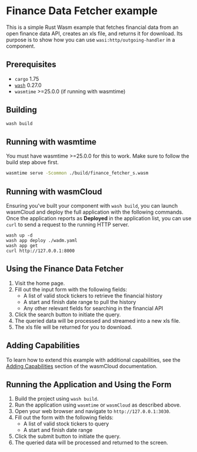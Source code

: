 # Finance Data Fetcher example

This is a simple Rust Wasm example that fetches financial data from an open finance data API, creates an xls file, and returns it for download. Its purpose is to show how you can use `wasi:http/outgoing-handler` in a component.

## Prerequisites

- `cargo` 1.75
- [`wash`](https://wasmcloud.com/docs/installation) 0.27.0
- `wasmtime` >=25.0.0 (if running with wasmtime)

## Building

```bash
wash build
```

## Running with wasmtime

You must have wasmtime >=25.0.0 for this to work. Make sure to follow the build step above first.

```bash
wasmtime serve -Scommon ./build/finance_fetcher_s.wasm
```

## Running with wasmCloud

Ensuring you've built your component with `wash build`, you can launch wasmCloud and deploy the full application with the following commands. Once the application reports as **Deployed** in the application list, you can use `curl` to send a request to the running HTTP server.

```shell
wash up -d
wash app deploy ./wadm.yaml
wash app get
curl http://127.0.0.1:8000
```

## Using the Finance Data Fetcher

1. Visit the home page.
2. Fill out the input form with the following fields:
   - A list of valid stock tickers to retrieve the financial history
   - A start and finish date range to pull the history
   - Any other relevant fields for searching in the financial API
3. Click the search button to initiate the query.
4. The queried data will be processed and streamed into a new xls file.
5. The xls file will be returned for you to download.

## Adding Capabilities

To learn how to extend this example with additional capabilities, see the [Adding Capabilities](https://wasmcloud.com/docs/tour/adding-capabilities?lang=rust) section of the wasmCloud documentation.

## Running the Application and Using the Form

1. Build the project using `wash build`.
2. Run the application using `wasmtime` or `wasmCloud` as described above.
3. Open your web browser and navigate to `http://127.0.0.1:3030`.
4. Fill out the form with the following fields:
   - A list of valid stock tickers to query
   - A start and finish date range
5. Click the submit button to initiate the query.
6. The queried data will be processed and returned to the screen.
